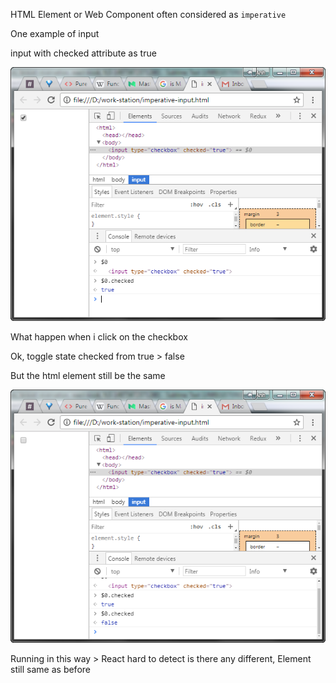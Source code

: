 HTML Element or Web Component often considered as `imperative`

One example of input

input with checked attribute as true

![input image](https://github.com/hoanganh25991/imperative-input/raw/master/img/image-1.png)

What happen when i click on the checkbox

Ok, toggle state checked from true > false

But the html element still be the same

![input image](https://github.com/hoanganh25991/imperative-input/raw/master/img/image.png)

Running in this way > React hard to detect is there any different, Element still same as before